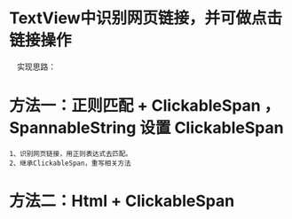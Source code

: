# TextView中识别网页链接，并可做点击链接操作

　实现思路：

# 方法一：正则匹配 + ClickableSpan ，SpannableString 设置 ClickableSpan

    1、识别网页链接，用正则表达式去匹配。
    2、继承ClickableSpan，重写相关方法

# 方法二：Html + ClickableSpan
